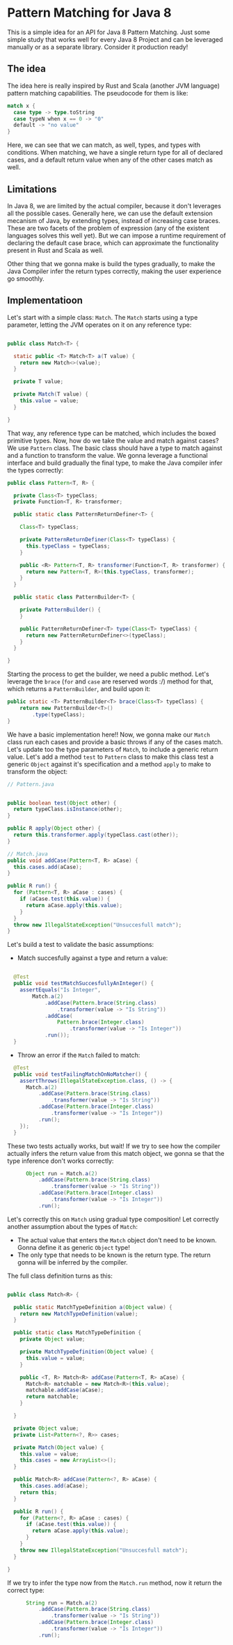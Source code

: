 # Pattern Matching for Java 8

This is a simple idea for an API for Java 8 Pattern Matching. Just some simple 
study that works well for every Java 8 Project and can be leveraged manually or as
a separate library. Consider it production ready!

## The idea
The idea here is really inspired by Rust and Scala (another JVM language) pattern 
matching capabilities. The pseudocode for them is like: 

```scala 
match x {
  case type -> type.toString
  case typeN when x == 0 -> "0"
  default -> "no value"
}
```

Here, we can see that we can match, as well, types, and types with conditions.
When matching, we have a single return type for all of declared cases, and a default 
return value when any of the other cases match as well.

## Limitations

In Java 8, we are limited by the actual compiler, because it don't leverages all 
the possible cases. Generally here, we can use the default extension mecanism of 
Java, by extending types, instead of increasing case braces. These are 
two facets of the problem of expression (any of the existent languages solves this 
well yet). But we can impose a runtime requirement of declaring the default case brace,
which can approximate the functionality present in Rust and Scala as well.

Other thing that we gonna make is build the types gradually, to make the Java Compiler 
infer the return types correctly, making the user experience go smoothly.

## Implementatioon 

Let's start with a simple class: `Match`. The `Match` starts using a type parameter,
letting the JVM operates on it on any reference type:

```java 

public class Match<T> {

  static public <T> Match<T> a(T value) {
    return new Match<>(value);
  }

  private T value;

  private Match(T value) {
    this.value = value;
  }

}
```
That way, any reference type can be matched, which includes the boxed primitive types.
Now, how do we take the value and match against cases?
We use `Pattern` class. The basic class should have a type to match against and a 
function to transform the value. We gonna leverage a functional interface and build 
gradually the final type, to make the Java compiler infer the types correctly:

```java 
public class Pattern<T, R> {

  private Class<T> typeClass;
  private Function<T, R> transformer;

  public static class PatternReturnDefiner<T> {

    Class<T> typeClass;

    private PatternReturnDefiner(Class<T> typeClass) {
      this.typeClass = typeClass;
    }

    public <R> Pattern<T, R> transformer(Function<T, R> transformer) {
      return new Pattern<T, R>(this.typeClass, transformer);
    }
  }

  public static class PatternBuilder<T> {

    private PatternBuilder() {
    }

    public PatternReturnDefiner<T> type(Class<T> typeClass) {
      return new PatternReturnDefiner<>(typeClass);
    }
  }

}

```

Starting the process to get the builder, we need a public method. Let's leverage the 
`brace` (`for` and `case` are reserved words :/) method for that, which returns 
a `PatternBuilder`, and build upon it:

```java 
public static <T> PatternBuilder<T> brace(Class<T> typeClass) {
    return new PatternBuilder<T>()
        .type(typeClass);
}
```

We have a basic implementation here!! 
Now, we gonna make our `Match` class run each cases and provide a basic throws 
if any of the cases match. Let's update too the type parameters of `Match`, to 
include a generic return value. Let's add a method `test` to `Pattern` class 
to make this class test a generic `Object` against it's specification and a method 
`apply` to make to transform the object:

```java
// Pattern.java 


public boolean test(Object other) {
  return typeClass.isInstance(other);
}

public R apply(Object other) {
  return this.transformer.apply(typeClass.cast(other));
}

// Match.java 
public void addCase(Pattern<T, R> aCase) {
  this.cases.add(aCase);
}

public R run() {
  for (Pattern<T, R> aCase : cases) {
    if (aCase.test(this.value)) {
      return aCase.apply(this.value);
    }
  }
  throw new IllegalStateException("Unsuccesfull match");
}

```

Let's build a test to validate the basic assumptions:

* Match succesfully against a type and return a value:


```java

  @Test
  public void testMatchSuccesfullyAnInteger() {
    assertEquals("Is Integer",
        Match.a(2)
            .addCase(Pattern.brace(String.class)
                .transformer(value -> "Is String"))
            .addCase(
                Pattern.brace(Integer.class)
                    .transformer(value -> "Is Integer"))
            .run());
  }

```

* Throw an error if the `Match` failed to match: 

```java 
  @Test
  public void testFailingMatchOnNoMatcher() {
    assertThrows(IllegalStateException.class, () -> {
      Match.a(2)
          .addCase(Pattern.brace(String.class)
              .transformer(value -> "Is String"))
          .addCase(Pattern.brace(Integer.class)
              .transformer(value -> "Is Integer"))
          .run();
    });
  }
```

These two tests actually works, but wait!
If we try to see how the compiler actually infers the return value from this 
match object, we gonna se that the type inference don't works correctly:

```java 
      Object run = Match.a(2)
          .addCase(Pattern.brace(String.class)
              .transformer(value -> "Is String"))
          .addCase(Pattern.brace(Integer.class)
              .transformer(value -> "Is Integer"))
          .run();
```

Let's correctly this on `Match` using gradual type composition! Let correctly another 
assumption about the types of `Match`:

* The actual value that enters the `Match` object don't need to be known. Gonna 
define it as generic `Object` type!
* The only type that needs to be known is the return type. The return gonna will be 
inferred by the compiler. 

The full class definition turns as this:

```java 

public class Match<R> {

  public static MatchTypeDefinition a(Object value) {
    return new MatchTypeDefinition(value);
  }

  public static class MatchTypeDefinition {
    private Object value;

    private MatchTypeDefinition(Object value) {
      this.value = value;
    }

    public <T, R> Match<R> addCase(Pattern<T, R> aCase) {
      Match<R> matchable = new Match<R>(this.value);
      matchable.addCase(aCase);
      return matchable;
    }

  }

  private Object value;
  private List<Pattern<?, R>> cases;

  private Match(Object value) {
    this.value = value;
    this.cases = new ArrayList<>();
  }

  public Match<R> addCase(Pattern<?, R> aCase) {
    this.cases.add(aCase);
    return this;
  }

  public R run() {
    for (Pattern<?, R> aCase : cases) {
      if (aCase.test(this.value)) {
        return aCase.apply(this.value);
      }
    }
    throw new IllegalStateException("Unsuccesfull match");
  }

}

```

If we try to infer the type now from the `Match.run` method, now it return the correct 
type:

```java
      String run = Match.a(2)
          .addCase(Pattern.brace(String.class)
              .transformer(value -> "Is String"))
          .addCase(Pattern.brace(Integer.class)
              .transformer(value -> "Is Integer"))
          .run();
```

